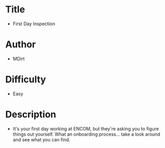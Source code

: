 # Title
- First Day Inspection

# Author
- MDirt

# Difficulty
- Easy

# Description
- It's your first day working at ENCOM, but they're asking you to figure things out yourself. What an onboarding process... take a look around and see what you can find.
